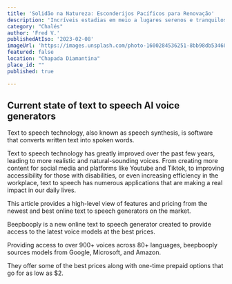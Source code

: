 ```yaml
---
title: 'Solidão na Natureza: Esconderijos Pacíficos para Renovação'
description: 'Incríveis estadias em meio a lugares serenos e tranquilos para renovação total de mente, corpo e espirito.'
category: "Chalés"
author: 'Fred V.'
publishedAtIso: '2023-02-08'
imageUrl: 'https://images.unsplash.com/photo-1600284536251-8bb98db53468?q=80&w=1740&auto=format&fit=crop&ixlib=rb-4.0.3&ixid=M3wxMjA3fDB8MHxwaG90by1wYWdlfHx8fGVufDB8fHx8fA%3D%3D'
featured: false
location: "Chapada Diamantina"
place_id: ""
published: true

---
```


## Current state of text to speech AI voice generators

Text to speech technology, also known as speech synthesis, is software that converts written text into spoken words.

Text to speech technology has greatly improved over the past few years, leading to more realistic and natural-sounding voices. From creating more content for social media and platforms like Youtube and Tiktok, to improving accessibility for those with disabilities, or even increasing efficiency in the workplace, text to speech has numerous applications that are making a real impact in our daily lives.

This article provides a high-level view of features and pricing from the newest and best online text to speech generators on the market.

Beepbooply is a new online text to speech generator created to provide access to the latest voice models at the best prices.

Providing access to over 900+ voices across 80+ languages, beepbooply sources models from Google, Microsoft, and Amazon.

They offer some of the best prices along with one-time prepaid options that go for as low as $2.


